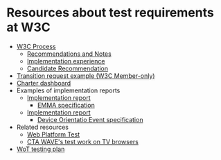 # Resources about test requirements at W3C

* [W3C Process](https://www.w3.org/2018/Process-20180201/)
  * [Recommendations and Notes](https://www.w3.org/2018/Process-20180201/#recs-and-notes)
  * [Implementation experience](https://www.w3.org/2018/Process-20180201/#implementation-experience)
  * [Candidate Recommendation](https://www.w3.org/2018/Process-20180201/#candidate-rec)
* [Transition request example (W3C Member-only)](https://lists.w3.org/Archives/Member/chairs/2018OctDec/0024.html)
* [Charter dashboard](https://w3c.github.io/charters-dashboard/)
* Examples of implementation reports
  * [Implementation report](https://www.w3.org/2008/geolocation/wiki/DeviceOrientation_Event_Implementation_Report)
    * [EMMA specification](https://www.w3.org/TR/emma/)
  * [Implementation report](https://www.w3.org/2002/mmi/2008/emma-ir/)
    * [Device Orientatio Event specification](https://www.w3.org/TR/orientation-event/)
* Related resources
  * [Web Platform Test](https://github.com/web-platform-tests/wpt)
  * [CTA WAVE's test work on TV browsers](https://webapitests2017.ctawave.org/)
* [WoT testing plan](https://github.com/w3c/wot/blob/master/testing/plan.md)
